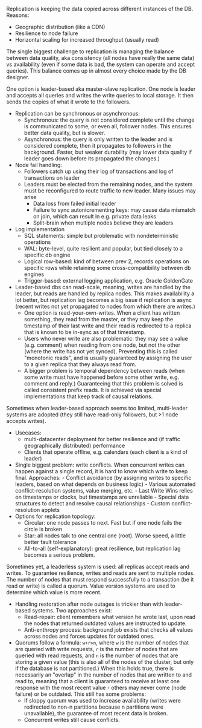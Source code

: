 Replication is keeping the data copied across different instances of the DB. Reasons:
- Geographic distribution (like a CDN)
- Resilience to node failure
- Horizontal scaling for increased throughput (usually read)

The single biggest challenge to replication is managing the balance between data quality, aka consistency (all nodes have really the same data) vs availability (even if some data is bad, the system can operate and accept queries). This balance comes up in almost every choice made by the DB designer.

One option is leader-based aka master-slave replication. One node is leader and accepts all queries and writes the write queries to local storage. It then sends the copies of what it wrote to the followers.
- Replication can be synchronous or asynchronous:
	- Synchronous: the query is not considered complete until the change is communicated to some, or even all, follower nodes. This ensures better data quality, but is slower.
	- Asynchronous: the query is only written to the leader and is considered complete, then it propagates to followers in the background. Faster, but weaker durability (may lower data quality if leader goes down before its propagated the changes.)
- Node fail handling:
	- Followers catch up using their log of transactions and log of transactions on leader
	- Leaders must be elected from the remaining nodes, and the system must be reconfigured to route traffic to new leader. Many issues may arise
		- Data loss from failed initial leader
		- Failure to sync autonicrementing keys: may cause data mismatch on join, which can result in e.g. private data leaks
		- Split-brain when multiple nodes believe they are leaders
- Log implementation
	- SQL statements: simple but problematic with nondeterministic operations
	- WAL: byte-level, quite resilient and popular, but tied closely to a specific db engine
	- Logical row-based: kind of between prev 2, records operations on specific rows while retaining some cross-compatibility between db engines
	- Trigger-based: external logging application, e.g. Oracle GoldenGate
- Leader-based dbs can read-scale, meaning, writes are handled by the leader, but reads are handled by replica nodes. This makes availability a lot better, but replication lag becomes a big issue if replication is async (recent writes not yet propagated to nodes from which there are writes.)
	- One option is read-your-own-writes. When a client has written something, they read from the master, or they may keep the timestamp of their last write and their read is redirected to a replica that is known to be in-sync as of that timestamp.
	- Users who never write are also problematic: they may see a value (e.g. comment) when reading from one node, but not the other (where the write has not yet synced). Preventing this is called "monotonic reads", and is usually guaranteed by assigning the user to a given replica that they always read from.
	- A bigger problem is temporal dependency between reads (when some write must have happened before some other write, e.g. comment and reply.) Guaranteeing that this problem is solved is called consistent prefix reads. It is achieved via special implementations that keep track of causal relations.
	
	
Sometimes when leader-based approach seems too limited, multi-leader systems are adopted (they still have read-only followers, but >1 node accepts writes).
- Usecases:
	- multi-datacenter deployment for better resilience and (if traffic geographically distributed) performance
	- Clients that operate offline, e.g. calendars (each client is a kind of leader)
- Single biggest problem: write conflicts. When concurrent writes can happen against a single record, it is hard to know which write to keep final. Approaches:
		- Conflict avoidance (by assigning writes to specific leaders, based on what depends on business logic)
		- Various automated conflict-resolution systems, value merging, etc.
			- Last Write Wins relies on timestamps or clocks, but timestamps are unreliable
			- Special data structures to detect and resolve causal relationships
		- Custom conflict-resolution applets
- Options for replication topology:
 	- Circular: one node passes to next. Fast but if one node fails the circle is broken
	- Star: all nodes talk to one central one (root). Worse speed, a little better fault tolerance
	- All-to-all (self-explanatory): great resilience, but replication lag becomes a serious problem.

Sometimes yet, a leaderless system is used: all replicas accept reads and writes. To guarantee resilience, writes and reads are sent to multiple nodes. The number of nodes that must respond successfully to a transaction (be it read or write) is called a quorum. Value version systems are used to determine which value is more recent.
- Handling restoration after node outages is trickier than with leader-based systems. Two approaches exist:
	- Read-repair: client remembers what version he wrote last, upon read the nodes that returned outdated values are instructed to update.
	- Anti-enthropy process: background job exists that checks all values across nodes and forces updates for outdated ones.
- Quorums follow a formula: `w+r>n`, where `w` is the number of nodes that are queried with write requests, `r` is the number of nodes that are queried with read requests, and `n` is the number of nodes that are storing a given value (this is also all of the nodes of the cluster, but only if the database is not partitioned.) When this holds true, there is necessarily an "overlap" in the number of nodes that are written to and read to, meaning that a client is guaranteed to receive at least one response with the most recent value - others may never come (node failure) or be outdated. This still has some problems:
	- If sloppy quorum was used to increase availability (writes were redirected to non-n partitions because n partitions were unavailable), the guarantee of most recent data is broken.
	- Concurrent writes still cause conflicts.  